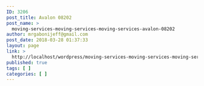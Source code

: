 ```yaml
---
ID: 3206
post_title: Avalon 08202
post_name: >
  moving-services-moving-services-moving-services-avalon-08202
author: mrgabonijeff@gmail.com
post_date: 2018-03-28 01:37:33
layout: page
link: >
  http://localhost/wordpress/moving-services-moving-services-moving-services-avalon-08202/
published: true
tags: [ ]
categories: [ ]
---
```

